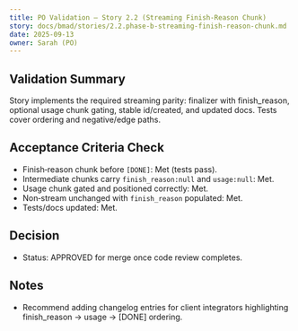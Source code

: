 ```yaml
---
title: PO Validation — Story 2.2 (Streaming Finish‑Reason Chunk)
story: docs/bmad/stories/2.2.phase-b-streaming-finish-reason-chunk.md
date: 2025-09-13
owner: Sarah (PO)
---
```


## Validation Summary

Story implements the required streaming parity: finalizer with finish_reason, optional usage chunk gating, stable id/created, and updated docs. Tests cover ordering and negative/edge paths.

## Acceptance Criteria Check

- Finish‑reason chunk before `[DONE]`: Met (tests pass).
- Intermediate chunks carry `finish_reason:null` and `usage:null`: Met.
- Usage chunk gated and positioned correctly: Met.
- Non‑stream unchanged with `finish_reason` populated: Met.
- Tests/docs updated: Met.

## Decision

- Status: APPROVED for merge once code review completes.

## Notes

- Recommend adding changelog entries for client integrators highlighting finish_reason → usage → [DONE] ordering.
